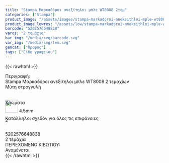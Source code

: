 ```yaml
---
title: "Stampa Μαρκαδόροι ανεξίτηλοι μπλε WT8008 2τεμ"
categories: ["Stampa"]
product_image: "/assets/images/stampa-markadoroi-aneksithloi-mple-wt8008-2tem.jpg"
product_image_lowres: "/assets/low/stampa-markadoroi-aneksithloi-mple-wt8008-2tem.jpg"
barcode: "5202576648838"
varos: "2 τεμάχια"
bar_img: "/media/svg/barcode.svg"
var_img: "/media/svg/tem.svg"
gencat: ["Όροφος"]
tags: ["Είδη γραφείου"]
---
```

{{< rawhtml >}}
<style>
    .seee span {
      width: 90px;
      height: 30px;
      border-radius: 20px;
      text-align: center;
       line-height: 30px;
    }
    .sdfcenter div {
      flex-grow: 1;
      box-sizing: border-box;
      height: 50px;
    }
    .sdfn:nth-child(1) {
      flex-basis: 300px;
    }
    .sdfn:nth-child(2) {
      flex-basis: 300px;
    }
    .sdfn:nth-child(3) {
      flex-basis: auto;
    }
     </style>
<div class="product">
    <div id="sistatika">Περιγραφή:</div>
    <div class="alltext">Stampa Μαρκαδόροι ανεξίτηλοι μπλε WT8008 2 τεμαχίων</div>
    <div class="sdfcenter sfwb sgg2">
    <div class="sdfn seee">
              <div style="border-radius: 4px;" class="srblue stfff sdfaic sjc sp010">Μύτη στρογγυλή</div>
              <div style="border-radius: 0 4px 4px 0;" class="sdfaic sf25 sfwb sp010"><img class="spr" style="left:-10px" width="40px" src="/media/icons/mitibig.svg" alt=""> 4.5mm</div>
            </div>
            <div class="sdfn">
              <div style="border-radius: 4px 0 0 4px;" class="s444 stfff sdfaic sjc sbr4 sbc444 sp010">Χρώματα</div>
              <div style="border-radius: 0 4px 4px 0;" class="steee seee sdfaic sjc sf25 sfwb sgg4 sp010"><span class="srblue">2</span></div>
            </div>
            <div class="sdfn"><div class="sjc sball2 sbceee sdfaic sfwb sgg10 sp010">Κατάλληλοι σχεδόν για όλες τις επιφάνειες </div></div>
         </div>
         <div class="keno"></div>
    <div id="barcode">
        <div id="barimage1"></div><span id="bartext">5202576648838</span>
    </div>
    <div id="varos">
        <div id="temimg"></div><span id="varostext">2 τεμάχια</span>
    </div>
    <div id="kivotio">ΠΕΡΙΕΧΟΜΕΝΟ ΚΙΒΩΤΙΟΥ:<br>Αναμένεται</div>
    <div class="pimg"></div>
</div>
{{< /rawhtml >}}